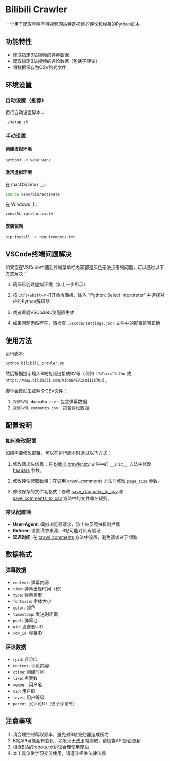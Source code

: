 # Bilibili Crawler

一个用于爬取哔哩哔哩视频网站特定视频的评论和弹幕的Python脚本。

## 功能特性

- 爬取指定B站视频的弹幕数据
- 爬取指定B站视频的评论数据（包括子评论）
- 将数据保存为CSV格式文件

## 环境设置

### 自动设置（推荐）

运行自动设置脚本：
```bash
./setup.sh
```

### 手动设置

#### 创建虚拟环境

```bash
python3 -m venv venv
```

#### 激活虚拟环境

在 macOS/Linux 上:
```bash
source venv/bin/activate
```

在 Windows 上:
```bash
venv\Scripts\activate
```

#### 安装依赖

```bash
pip install -r requirements.txt
```

## VSCode终端问题解决

如果您在VSCode中遇到终端菜单栏内容都是灰色无法点击的问题，可以通过以下方式解决：

1. 确保已创建虚拟环境（如上一步所示）

2. 按 `Ctrl+Shift+P` 打开命令面板，输入 "Python: Select Interpreter" 并选择对应的Python解释器

3. 或者重启VSCode以使配置生效

4. 如果问题仍然存在，请检查 `.vscode/settings.json` 文件中的配置是否正确

## 使用方法

运行脚本:
```bash
python bilibili_crawler.py
```

然后根据提示输入B站视频链接或BV号（例如：`BV1xx411c7mu` 或 `https://www.bilibili.com/video/BV1xx411c7mu`）。

脚本会自动生成两个CSV文件：
1. `视频BV号_danmaku.csv` - 包含弹幕数据
2. `视频BV号_comments.csv` - 包含评论数据

## 配置说明

### 如何修改配置

如果需要修改配置，可以在运行脚本时通过以下方式：

1. 修改请求头信息：在 [bilibili_crawler.py](file:///Users/laplacetong/bilibili-crawler/bilibili_crawler.py) 文件中的 `__init__` 方法中修改 [headers](file:///Users/laplacetong/bilibili-crawler/bilibili_crawler.py#L21-L21) 参数。

2. 修改评论爬取数量：在调用 [crawl_comments](file:///Users/laplacetong/bilibili-crawler/bilibili_crawler.py#L110-L169) 方法时修改 `page_size` 参数。

3. 修改保存的文件名格式：修改 [save_danmaku_to_csv](file:///Users/laplacetong/bilibili-crawler/bilibili_crawler.py#L199-L222) 和 [save_comments_to_csv](file:///Users/laplacetong/bilibili-crawler/bilibili_crawler.py#L224-L247) 方法中的文件命名规则。

### 常见配置项

- **User-Agent**: 模拟浏览器请求，防止被反爬虫机制拦截
- **Referer**: 设置请求来源，B站可能对此有验证
- **延迟时间**: 在 [crawl_comments](file:///Users/laplacetong/bilibili-crawler/bilibili_crawler.py#L110-L169) 方法中设置，避免请求过于频繁

## 数据格式

### 弹幕数据

- `content`: 弹幕内容
- `time`: 弹幕出现时间（秒）
- `type`: 弹幕类型
- `fontsize`: 字体大小
- `color`: 颜色
- `timestamp`: 发送时间戳
- `pool`: 弹幕池
- `uid`: 发送者UID
- `row_id`: 弹幕ID

### 评论数据

- `rpid`: 评论ID
- `content`: 评论内容
- `ctime`: 创建时间
- `like`: 点赞数
- `member`: 用户名
- `mid`: 用户ID
- `level`: 用户等级
- `parent`: 父评论ID（仅子评论有）

## 注意事项

1. 请合理控制爬取频率，避免对B站服务器造成压力
2. B站API可能会有变化，如发现无法正常爬取，请检查API是否更新
3. 根据B站的robots.txt协议合理使用爬虫
4. 本工具仅供学习交流使用，请遵守相关法律法规